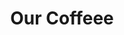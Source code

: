 ---
templateKey: index-page
title: Our Coffeee
promo:
  description: >-
    We are a team of professionals dedicated to creating fast, beautiful and
    reliable web applications
  title: For the beautiful web
cards:
  - image: /img/service1.png
    text: >-
      Save up to 50% in labour costs, meet deadlines and deliver better
      solutions with us
    title: Dedicated team
  - image: /img/service2.png
    text: >-
      We develop competitive Mobile and Web applications that work and make
      money for our clients
    title: Development
  - image: /img/service3.png
    text: >-
      We will ensure availability and reliability of all your online resorces.
      We will keep your business online 24/7
    title: Maintenance and Support
---
